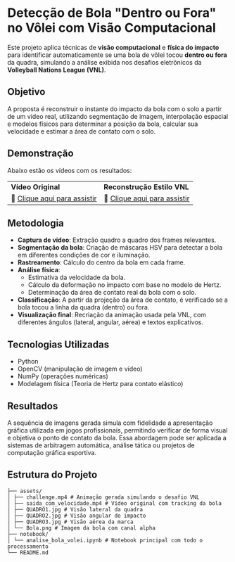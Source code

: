 # Detecção de Bola "Dentro ou Fora" no Vôlei com Visão Computacional

Este projeto aplica técnicas de **visão computacional** e **física do impacto** para identificar automaticamente se uma bola de vôlei tocou **dentro ou fora** da quadra, simulando a análise exibida nos desafios eletrônicos da **Volleyball Nations League (VNL)**.

## Objetivo

A proposta é reconstruir o instante do impacto da bola com o solo a partir de um vídeo real, utilizando segmentação de imagem, interpolação espacial e modelos físicos para determinar a posição da bola, calcular sua velocidade e estimar a área de contato com o solo.

## Demonstração

Abaixo estão os vídeos com os resultados:

<table>
  <tr>
    <td><strong>Vídeo Original</strong></td>
    <td><strong>Reconstrução Estilo VNL</strong></td>
  </tr>
  <tr>
    <td align="center">📎 <a href="assets/saida_com_velocidade.mp4">Clique aqui para assistir</a></td>
    <td align="center">📎 <a href="assets/challenge.mp4">Clique aqui para assistir</a></td>
  </tr>
</table>

## Metodologia

- **Captura de vídeo**: Extração quadro a quadro dos frames relevantes.
- **Segmentação da bola**: Criação de máscaras HSV para detectar a bola em diferentes condições de cor e iluminação.
- **Rastreamento**: Cálculo do centro da bola em cada frame.
- **Análise física**:
  - Estimativa da velocidade da bola.
  - Cálculo da deformação no impacto com base no modelo de Hertz.
  - Determinação da área de contato real da bola com o solo.
- **Classificação**: A partir da projeção da área de contato, é verificado se a bola tocou a linha da quadra (dentro) ou fora.
- **Visualização final**: Recriação da animação usada pela VNL, com diferentes ângulos (lateral, angular, aérea) e textos explicativos.

## Tecnologias Utilizadas

- Python
- OpenCV (manipulação de imagem e vídeo)
- NumPy (operações numéricas)
- Modelagem física (Teoria de Hertz para contato elástico)

## Resultados

A sequência de imagens gerada simula com fidelidade a apresentação gráfica utilizada em jogos profissionais, permitindo verificar de forma visual e objetiva o ponto de contato da bola. Essa abordagem pode ser aplicada a sistemas de arbitragem automática, análise tática ou projetos de computação gráfica esportiva.

## Estrutura do Projeto
```
├── assets/
│ ├── challenge.mp4 # Animação gerada simulando o desafio VNL
│ ├── saida_com_velocidade.mp4 # Vídeo original com tracking da bola
│ ├── QUADRO1.jpg # Visão lateral da quadra
│ ├── QUADRO2.jpg # Visão angular do impacto
│ ├── QUADRO3.jpg # Visão aérea da marca
│ └── Bola.png # Imagem da bola com canal alpha
├── notebook/
│ └── analise_bola_volei.ipynb # Notebook principal com todo o processamento
└── README.md
```
